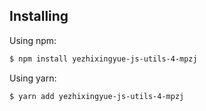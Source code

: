 ## Installing

Using npm:

```bash
$ npm install yezhixingyue-js-utils-4-mpzj
```

Using yarn:

```bash
$ yarn add yezhixingyue-js-utils-4-mpzj
```